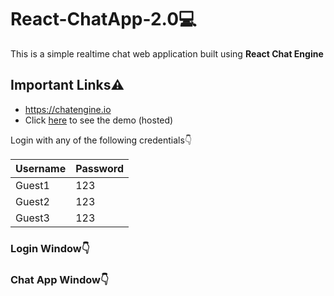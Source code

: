 # React-ChatApp-2.0💻

This is a simple realtime chat web application built using <strong>React Chat Engine</strong>

## Important Links⚠️
* <a href="https://chatengine.io/">https://chatengine.io</a>
* Click <a href="https://santanuchatapp.netlify.app/">here</a> to see the demo (hosted)

Login with any of the following credentials👇

| Username  | Password |
| ------------- | ------------- |
| Guest1  | 123  |
| Guest2  | 123  |
| Guest3  | 123  |

### Login Window👇

### Chat App Window👇
